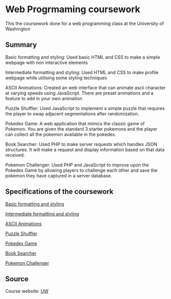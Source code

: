 # Web Progrmaming coursework

This the coursework done for a web programming class at the University of Washington

## Summary

Basic formatting and styling: Used basic HTML and CSS to make a simple webpage with non interactive elements

Intermediate formatting and styling: Used HTML and CSS to make profile webpage while utilising some styling techniques

ASCII Animations: Created an web interface that can animate ascii character at varying speeds using JavaScript. There are preset animations and a feature to add in your own animation

Puzzle Shuffler: Used JavaScript to implement a simple puzzle that requires the player to swap adjacent segmentations after randomization.

Pokedex Game: A web application that mimics the classic game of Pokemon. You are given the standard 3 starter pokemons and the player can collect all the pokemon available in the pokedex.

Book Searcher: Used PHP to make server requests which handles JSON structures. It will make a request and display information based on that data received.

Pokemon Challenger: Used PHP and JavaScript to improve upon the Pokedex Game by allowing players to challenge each other and save the pokemon they have captured in a server database.

## Specifications of the coursework
[Basic formatting and styling](https://courses.cs.washington.edu/courses/cse154/18sp/18sp-data/homework/hw01/hw01_commenting.pdf)

[Intermediate formatting and styling](https://courses.cs.washington.edu/courses/cse154/18sp/18sp-data/homework/hw02/hw02_profile.pdf)

[ASCII Animations](https://courses.cs.washington.edu/courses/cse154/18sp/18sp-data/homework/hw03/hw03_asciimation.pdf)

[Puzzle Shuffler](https://courses.cs.washington.edu/courses/cse154/18sp/18sp-data/homework/hw04/hw04_fifteen.pdf)

[Pokedex Game](https://courses.cs.washington.edu/courses/cse154/18sp/18sp-data/homework/hw05/hw05_pokedex.pdf)

[Book Searcher](https://courses.cs.washington.edu/courses/cse154/18sp/18sp-data/homework/hw06/hw06_bestreads.pdf)

[Pokemon Challenger](https://courses.cs.washington.edu/courses/cse154/18sp/18sp-data/homework/hw07/hw07_pokedex2.pdf)

## Source
Course website: [UW](https://courses.cs.washington.edu/courses/cse154/18sp/#/home)
